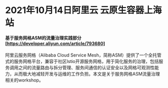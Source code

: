 # 2021年10月14日阿里云 云原生容器上海站


####  基于服务网格ASM的流量治理实践部分 [https://developer.aliyun.com/article/793680]

阿里云服务网格（Alibaba Cloud Service Mesh，简称ASM）提供了一个全托管式的服务网格平台，兼容于社区Istio开源服务网格，用于简化服务的治理，包括服务调用之间的流量路由与拆分管理、服务间通信的认证安全以及网格可观测性能力，从而极大地减轻开发与运维的工作负担。本文是关于服务网格ASM流量治理相关的workshop。


